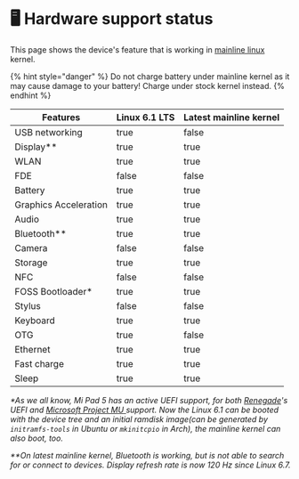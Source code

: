 # 🖥️ Hardware support status

This page shows the device's feature that is working in [mainline linux](https://github.com/map220v/sm8150-mainline) kernel.



{% hint style="danger" %}
Do not charge battery under mainline kernel as it may cause damage to your battery! Charge under stock kernel instead.
{% endhint %}

<table><thead><tr><th>Features</th><th data-type="checkbox">Linux 6.1 LTS</th><th data-type="checkbox">Latest mainline kernel</th></tr></thead><tbody><tr><td>USB networking</td><td>true</td><td>false</td></tr><tr><td>Display**</td><td>true</td><td>true</td></tr><tr><td>WLAN</td><td>true</td><td>true</td></tr><tr><td>FDE</td><td>false</td><td>false</td></tr><tr><td>Battery</td><td>true</td><td>true</td></tr><tr><td>Graphics Acceleration</td><td>true</td><td>true</td></tr><tr><td>Audio</td><td>true</td><td>true</td></tr><tr><td>Bluetooth**</td><td>true</td><td>true</td></tr><tr><td>Camera</td><td>false</td><td>false</td></tr><tr><td>Storage</td><td>true</td><td>true</td></tr><tr><td>NFC</td><td>false</td><td>false</td></tr><tr><td>FOSS Bootloader*</td><td>true</td><td>true</td></tr><tr><td>Stylus</td><td>false</td><td>false</td></tr><tr><td>Keyboard</td><td>true</td><td>true</td></tr><tr><td>OTG</td><td>true</td><td>false</td></tr><tr><td>Ethernet</td><td>true</td><td>true</td></tr><tr><td>Fast charge</td><td>true</td><td>true</td></tr><tr><td>Sleep</td><td>true</td><td>true</td></tr></tbody></table>

_\*As we all know, Mi Pad 5 has an active UEFI support, for both_ [_Renegade_](https://github.com/edk2-porting/edk2-msm/tree/master/Platform/Xiaomi/sm8150)_'s UEFI and_ [_Microsoft Project MU_ ](https://github.com/woa-msmnile/msmnilePkg)_support. Now the Linux 6.1 can be booted with the device tree and an initial ramdisk image(can be generated by `initramfs-tools` in Ubuntu or `mkinitcpio` in Arch), the mainline kernel can also boot, too._

_\*\*On latest mainline kernel, Bluetooth is working, but is not able to search for or connect to devices. Display refresh rate is now 120 Hz since Linux 6.7._
